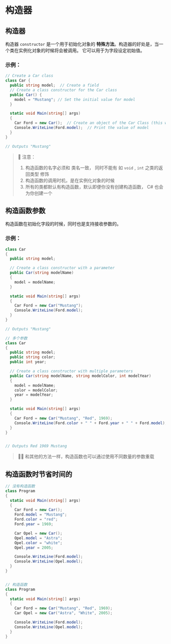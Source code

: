 # 构造器

## 构造器 

构造器 `constructor` 是一个用于初始化对象的 **特殊方法**。构造器的好处是，当一个类在实例化对象的时候将会被调用。 它可以用于为字段设定初始值。



### 示例：

```c#
// Create a Car class
class Car {
  public string model;  // Create a field
  // Create a class constructor for the Car class
  public Car() {
    model = "Mustang"; // Set the initial value for model
  }

  static void Main(string[] args)
  {
    Car Ford = new Car();  // Create an object of the Car Class (this will call the constructor)
    Console.WriteLine(Ford.model);  // Print the value of model
  }
}

// Outputs "Mustang"
```

> :notebook: 注意： 
>
> 1. 构造函数的名字必须和  类名一致， 同时不能有 如 `void` , `int` 之类的返回类型 修饰
> 2. 构造函数的调用时机，是在实例化对象的时候
> 3. 所有的类都默认有构造函数，默认即便你没有创建构造函数， C# 也会为你创建一个





## 构造函数参数

构造函数在初始化字段的时候，同时也是支持接收参数的。

### 示例：

```c#
class Car
{
  public string model;

  // Create a class constructor with a parameter
  public Car(string modelName)
  {
    model = modelName;
  }

  static void Main(string[] args)
  {
    Car Ford = new Car("Mustang");
    Console.WriteLine(Ford.model);
  }
}

// Outputs "Mustang"
```

```c#
// 多个参数
class Car
{
  public string model;
  public string color;
  public int year;

  // Create a class constructor with multiple parameters
  public Car(string modelName, string modelColor, int modelYear)
  {
    model = modelName;
    color = modelColor;
    year = modelYear;
  }

  static void Main(string[] args)
  {
    Car Ford = new Car("Mustang", "Red", 1969);
    Console.WriteLine(Ford.color + " " + Ford.year + " " + Ford.model);
  }
}


// Outputs Red 1969 Mustang
```

> :tipping_hand_man: 和其他的方法一样，构造函数也可以通过使用不同数量的参数重载





## 构造函数时节省时间的

```c#
// 没有构造函数
class Program
{
  static void Main(string[] args)
  {
    Car Ford = new Car();
    Ford.model = "Mustang";
    Ford.color = "red";
    Ford.year = 1969;

    Car Opel = new Car();
    Opel.model = "Astra";
    Opel.color = "white";
    Opel.year = 2005;

    Console.WriteLine(Ford.model);
    Console.WriteLine(Opel.model);
  }
}


// 构造函数
class Program
{
  static void Main(string[] args)
  {
    Car Ford = new Car("Mustang", "Red", 1969);
    Car Opel = new Car("Astra", "White", 2005);

    Console.WriteLine(Ford.model);
    Console.WriteLine(Opel.model);
  }
}
```

